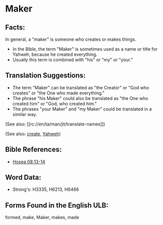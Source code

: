 # Maker

## Facts:

In general, a "maker" is someone who creates or makes things.

* In the Bible, the term "Maker" is sometimes used as a name or title for Yahweh, because he created everything.
* Usually this term is combined with "his" or "my" or "your."

## Translation Suggestions:

* The term "Maker" can be translated as "the Creator" or "God who creates" or "the One who made everything."
* The phrase "his Maker" could also be translated as "the One who created him" or "God, who created him."
* The phrases "your Maker" and "my Maker" could be translated in a similar way.

(See also: [[rc://en/ta/man/jit/translate-names]])

(See also: [create](../other/creation.md), [Yahweh](../kt/yahweh.md))

## Bible References:

* [Hosea 08:13-14](rc://en/tn/help/hos/08/13)

## Word Data:

* Strong's: H3335, H6213, H6466

## Forms Found in the English ULB:

formed, make, Maker, makes, made
